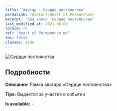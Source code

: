 ```yaml
---
title: "Аватар - Сердце постоянства"
permalink: /Avatars/Heart of Permanence/
excerpt: "Эра хаоса  Сердце постоянства"
last_modified_at: 2021-06-08
locale: ru
ref: "Heart of Permanence.md"
toc: false
classes: wide
---
```

 ![Сердце постоянства](/images/a/avatarFrame_54.png)

## Подробности

 **Описание:** Рамка аватара «Сердце постоянства» 

 **Tips:** Выдается за участие в событии 

 **Is available:**  - 

